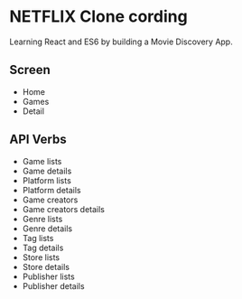 # NETFLIX Clone cording

Learning React and ES6 by building a Movie Discovery App.

## Screen

- Home
- Games
- Detail

## API Verbs

- Game lists
- Game details
- Platform lists
- Platform details
- Game creators
- Game creators details
- Genre lists
- Genre details
- Tag lists
- Tag details
- Store lists
- Store details
- Publisher lists
- Publisher details
